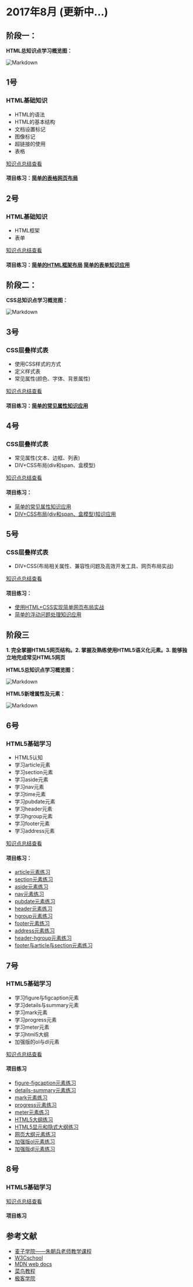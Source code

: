 # 2017年8月 (更新中...)

## 阶段一：
**HTML总知识点学习概览图：**

![Markdown](http://i4.eiimg.com/601612/4afeb62b93de70cd.png)
## 1号
### HTML基础知识 
- HTML的语法
- HTML的基本结构
- 文档设置标记
- 图像标记
- 超链接的使用
- 表格

[知识点总结查看][01]
#### 项目练习：[简单的表格网页布局][02]

## 2号
### HTML基础知识
- HTML框架
- 表单

[知识点总结查看][03]
#### 项目练习：[简单的HTML框架布局][04]   [简单的表单知识应用][12]


## 阶段二：
**CSS总知识点学习概览图：**

![Markdown](http://i4.bvimg.com/601612/b94ce8f179ac159e.png)

## 3号
### CSS层叠样式表
- 使用CSS样式的方式
- 定义样式表
- 常见属性(颜色、字体、背景属性)

[知识点总结查看][05]

#### 项目练习：[简单的常见属性知识应用][06]

## 4号

### CSS层叠样式表
- 常见属性(文本、边框、列表)
- DIV+CSS布局(div和span、盒模型)

[知识点总结查看][08]

#### 项目练习：

- [简单的常见属性知识应用][09]     
- [DIV+CSS布局(div和span、盒模型)知识应用][13] 

## 5号

### CSS层叠样式表
- DIV+CSS(布局相关属性、兼容性问题及高效开发工具、网页布局实战)

[知识点总结查看][10]

#### 项目练习：

- [使用HTML+CSS实现简单网页布局实战][11] 
- [简单的浮动问题处理知识应用][14] 

## 阶段三

**1. 完全掌握HTML5网页结构。2. 掌握及熟练使用HTML5语义化元素。3. 能够独立地完成常见HTML5网页**

**HTML5总知识点学习概览图：**

![Markdown](http://i4.bvimg.com/601612/b53dd02b70a12ed9.png)

**HTML5新增属性及元素：**

![Markdown](http://i1.bvimg.com/601612/e99e0bbb566c89b8.png)
## 6号

### HTML5基础学习
- HTML5认知
- 学习article元素
- 学习section元素
- 学习aside元素
- 学习nav元素
- 学习time元素
- 学习pubdate元素
- 学习header元素
- 学习hgroup元素
- 学习footer元素
- 学习address元素

[知识点总结查看][16]

#### 项目练习：
- [article元素练习][17]
- [section元素练习][18]
- [aside元素练习][19]
- [nav元素练习][20]
- [pubdate元素练习][21]
- [header元素练习][22]
- [hgroup元素练习][23]
- [footer元素练习][24]
- [address元素练习][25]
- [header-hgroup元素练习][26]
- [footer与article与section元素练习][36]

## 7号

### HTML5基础学习
- 学习figure与figcaption元素
- 学习details与summary元素
- 学习mark元素
- 学习progress元素
- 学习meter元素
- 学习html5大纲
- 加强版的ol与dl元素

[知识点总结查看][27]

#### 项目练习
- [figure-figcaption元素练习](28)
- [details-summary元素练习](29)
- [mark元素练习](30)
- [progress元素练习](31)
- [meter元素练习](32)
- [HTML5大纲练习](33)
- [HTML5显示和隐式大纲练习](34)
- [网页大纲元素练习](35)
- [加强版ol元素练习](37)
- [加强版dl元素练习](38)

## 8号

### HTML5基础学习


[知识点总结查看][39]

#### 项目练习 

## 参考文献
- [麦子学院——朱朝兵老师教学课程](http://www.maiziedu.com/u/1472/)
- [W3Cschool](https://www.w3cschool.cn/)
- [MDN web docs](https://developer.mozilla.org/zh-CN/docs/Learn)
- [菜鸟教程][07]
- [极客学院][15]

[01]: https://super456.github.io/study-html-css-2017/0801
[02]: https://super456.github.io/study-html-css-2017/0801/table-web.html

[03]: https://super456.github.io/study-html-css-2017/0802
[04]: https://super456.github.io/study-html-css-2017/0802/frameset.html
[12]: https://super456.github.io/study-html-css-2017/0802/form-checked.html

[05]: https://super456.github.io/study-html-css-2017/0803
[06]: https://super456.github.io/study-html-css-2017/0803/color-font-bg.html

[07]: http://www.runoob.com/

[08]: https://super456.github.io/study-html-css-2017/0804
[09]: https://super456.github.io/study-html-css-2017/0804/text-border-list.html
[13]: https://super456.github.io/study-html-css-2017/0804/div-span-margin.html

[10]: https://super456.github.io/study-html-css-2017/0805
[11]: https://super456.github.io/study-html-css-2017/0805/html-css.html
[14]: https://super456.github.io/study-html-css-2017/0805/float-clear.html

[15]: http://www.jikexueyuan.com/

[16]: https://super456.github.io/study-html-css-2017/0806
[17]: https://super456.github.io/study-html-css-2017/0806/article.html
[18]: https://super456.github.io/study-html-css-2017/0806/section.html
[19]: https://super456.github.io/study-html-css-2017/0806/aside.html
[20]: https://super456.github.io/study-html-css-2017/0806/nav.html
[21]: https://super456.github.io/study-html-css-2017/0806/pubdate.html
[22]: https://super456.github.io/study-html-css-2017/0806/header.html
[23]: https://super456.github.io/study-html-css-2017/0806/hgroup.html
[24]: https://super456.github.io/study-html-css-2017/0806/id-footer.html
[25]: https://super456.github.io/study-html-css-2017/0806/address.html
[26]: https://super456.github.io/study-html-css-2017/0806/header-hgroup.html
[36]: https://super456.github.io/study-html-css-2017/0806/article-section-footer.html

[27]: https://super456.github.io/study-html-css-2017/0807
[28]: https://super456.github.io/study-html-css-2017/0807/figure-figcaption.html
[29]: https://super456.github.io/study-html-css-2017/0807/details-summary.html
[30]: https://super456.github.io/study-html-css-2017/0807/mark.html
[31]: https://super456.github.io/study-html-css-2017/0807/progress.html
[32]: https://super456.github.io/study-html-css-2017/0807/meter.html
[33]: https://super456.github.io/study-html-css-2017/0807/untitled-section.html
[34]: https://super456.github.io/study-html-css-2017/0807/title-section.html
[35]: https://super456.github.io/study-html-css-2017/0807/html5-web-outline.html
[37]: https://super456.github.io/study-html-css-2017/0807/ol-list.html
[38]: https://super456.github.io/study-html-css-2017/0807/dl-list.html

[39]: https://super456.github.io/study-html-css-2017/0808

